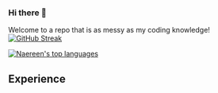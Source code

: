 ### Hi there 👋

Welcome to a repo that is as messy as my coding knowledge! 
[![GitHub Streak](https://github-readme-streak-stats.herokuapp.com/?user=neozhixuan&theme=blue-green)](https://git.io/streak-stats)

[![Naereen's top languages](https://github-readme-stats.vercel.app/api/top-langs/?username=neozhixuan&theme=blue-green)](https://github.com/anuraghazra/github-readme-stats)

## Experience
